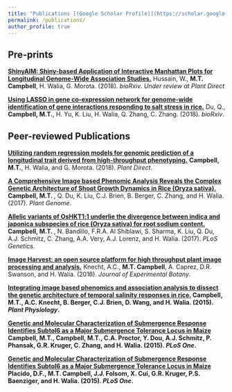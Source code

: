 ```yaml
---
title: "Publications [(Google Scholar Profile)](https://scholar.google.com/citations?user=vwawLWcAAAAJ&hl=en)"
permalink: /publications/
author_profile: true
---
```


## Pre-prints

<b>[ShinyAIM: Shiny-based Application of Interactive Manhattan Plots for Longitudinal Genome-Wide Association Studies.](https://github.com/malachycampbell/malachycampbell.github.io/_publications/2018-8-1-ShinyAIM.md)</b> Hussain, W., <b>M.T. Campbell</b>, H. Walia, G. Morota. (2018). <i>bioRxiv</i>. 
  <i>Under review at Plant Direct</i>
  
<b>[Using LASSO in gene co-expression network for genome-wide identification of gene interactions responding to salt stress in rice.](http://malachycampbell.github.io/_publications/2018-6-29-Using-LASSO-in-gene-co-expression.md)</b> Du, Q., <b>Campbell, M.T.</b>, H. Yu, K. Liu, H. Walia, Q. Zhang, C. Zhang. (2018). <i>bioRxiv</i>. 

## Peer-reviewed Publications

<b>[Utilizing random regression models for genomic prediction of a longitudinal trait derived from high-throughput phenotyping.](http://malachycampbell.github.io/publications/2018-05-11-Utilizing-random-regression-models-for-genomic-prediction-of-a-longitudinal-trait-derived-from-high-throughput-phenotyping.md)</b> <b>Campbell, M.T.</b>, H. Walia, and G. Morota. (2018). <i>Plant Direct</i>. 

<b>[A Comprehensive Image based Phenomic Analysis Reveals the Complex Genetic Architecture of Shoot Growth Dynamics in Rice (Oryza sativa).](http://malachycampbell.github.io/_publications/2017-06-27-A-Comprehensive-Image-based-Phenomic-Analysis-Reveals-the-Complex-Genetic-Architecture-of-Shoot-Growth-Dynamics-in-Rice.md)</b> <b>Campbell, M.T. </b>, Q. Du, K. Liu, C.J. Brien, B. Berger, C. Zhang, and H. Walia. (2017). <i>Plant Genome</i>.

<b>[Allelic variants of OsHKT1;1 underlie the divergence between indica and japonica subspecies of rice (Oryza sativa) for root sodium content.](http://malachycampbell.github.io/_publications/2017-06-05-Allelic-variants-of-OsHKT11-underlie-the-divergence-between-indica-and-japonica-subspecies-of-rice-for-root-sodium-content.md)</b> <b>Campbell, M.T. </b>, N. Bandillo, F.R.A. Al Shiblawi, S. Sharma, K. Liu, Q. Du, A.J. Schmitz, C. Zhang, A.A. Very, A.J. Lorenz, and H. Walia. (2017). <i>PLoS Genetics</i>.

<b>[Image Harvest: an open source platform for high throughput plant image processing and analysis.](http://malachycampbell.github.io/_publications/2016-04-13-Image-Harvest-an-open-source-platform-for-high-throughput-plant-image-processing-and-analysis.md)</b> Knecht, A.C., <b>M.T. Campbell</b>, A. Caprez, D.R. Swanson, and H. Walia. (2016). <i>Journal of Experimental Botany</i>.

<b>[Integrating image based phenomics and association analysis to dissect the genetic architecture of temporal salinity responses in rice.](http://malachycampbell.github.io/_publications/2015-08-01-Integrating-image-based-phenomics-and-association-analysis-to-dissect-the-genetic-architecture-of-temporal-salinity-responses-in-rice.md) <b>Campbell, M.T.</b>, A.C. Knecht, B. Berger, C.J. Brien, D. Wang, and H. Walia. (2015). <i>Plant Physiology</i>.
  
<b>[Genetic and Molecular Characterization of Submergence Response Identifies Subtol6 as a Major Submergence Tolerance Locus in Maize](http://malachycampbell.github.io/_publications/2015-03-25-Genetic-and-Molecular-Characterization-of-Submergence-Response-Identifies-Subtol6-as-a-Major-Submergence-Tolerance-Locus-in-Maize.md) <b>Campbell, M.T.</b>, Campbell, M.T., C.A. Proctor, Y. Dou, A.J. Schmitz, P. Phansak, G.R. Kruger, C. Zhang, and H. Walia. (2015). <i>PLoS One</i>.
  
<b>[Genetic and Molecular Characterization of Submergence Response Identifies Subtol6 as a Major Submergence Tolerance Locus in Maize](http://malachycampbell.github.io/_publications/2013-10-01-Introgression-of-novel-traits-from-a-wild-wheat-relative-improves-drought-adaptation-in-wheat.md) Placido, D.F., <b>M.T. Campbell</b>, J.J. Folsom, X. Cui, G.R. Kruger, P.S. Baenziger, and H. Walia. (2015). <i>PLoS One</i>.
